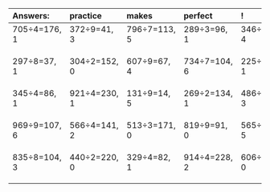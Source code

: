 | Answers: | practice | makes | perfect | ! |
| :--- | :--- | :--- | :--- | :--- |
| 705÷4=176, 1 | 372÷9=41, 3 | 796÷7=113, 5 | 289÷3=96, 1 | 346÷9=38, 4 | 
|   |   |   |   |   | 
|   |   |   |   |   | 
|   |   |   |   |   | 
| 297÷8=37, 1 | 304÷2=152, 0 | 607÷9=67, 4 | 734÷7=104, 6 | 225÷7=32, 1 | 
|   |   |   |   |   | 
|   |   |   |   |   | 
|   |   |   |   |   | 
| 345÷4=86, 1 | 921÷4=230, 1 | 131÷9=14, 5 | 269÷2=134, 1 | 486÷7=69, 3 | 
|   |   |   |   |   | 
|   |   |   |   |   | 
|   |   |   |   |   | 
| 969÷9=107, 6 | 566÷4=141, 2 | 513÷3=171, 0 | 819÷9=91, 0 | 565÷7=80, 5 | 
|   |   |   |   |   | 
|   |   |   |   |   | 
|   |   |   |   |   | 
| 835÷8=104, 3 | 440÷2=220, 0 | 329÷4=82, 1 | 914÷4=228, 2 | 606÷6=101, 0 | 
|   |   |   |   |   | 
|   |   |   |   |   | 
|   |   |   |   |   | 
